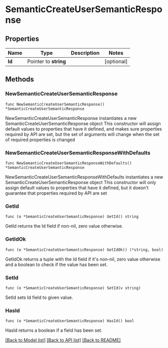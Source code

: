 # SemanticCreateUserSemanticResponse

## Properties

Name | Type | Description | Notes
------------ | ------------- | ------------- | -------------
**Id** | Pointer to **string** |  | [optional] 

## Methods

### NewSemanticCreateUserSemanticResponse

`func NewSemanticCreateUserSemanticResponse() *SemanticCreateUserSemanticResponse`

NewSemanticCreateUserSemanticResponse instantiates a new SemanticCreateUserSemanticResponse object
This constructor will assign default values to properties that have it defined,
and makes sure properties required by API are set, but the set of arguments
will change when the set of required properties is changed

### NewSemanticCreateUserSemanticResponseWithDefaults

`func NewSemanticCreateUserSemanticResponseWithDefaults() *SemanticCreateUserSemanticResponse`

NewSemanticCreateUserSemanticResponseWithDefaults instantiates a new SemanticCreateUserSemanticResponse object
This constructor will only assign default values to properties that have it defined,
but it doesn't guarantee that properties required by API are set

### GetId

`func (o *SemanticCreateUserSemanticResponse) GetId() string`

GetId returns the Id field if non-nil, zero value otherwise.

### GetIdOk

`func (o *SemanticCreateUserSemanticResponse) GetIdOk() (*string, bool)`

GetIdOk returns a tuple with the Id field if it's non-nil, zero value otherwise
and a boolean to check if the value has been set.

### SetId

`func (o *SemanticCreateUserSemanticResponse) SetId(v string)`

SetId sets Id field to given value.

### HasId

`func (o *SemanticCreateUserSemanticResponse) HasId() bool`

HasId returns a boolean if a field has been set.


[[Back to Model list]](../README.md#documentation-for-models) [[Back to API list]](../README.md#documentation-for-api-endpoints) [[Back to README]](../README.md)


